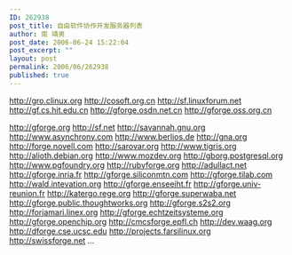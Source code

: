 ```yaml
---
ID: 262938
post_title: 自由软件协作开发服务器列表
author: 南 靖男
post_date: 2006-06-24 15:22:04
post_excerpt: ""
layout: post
permalink: 2006/06/262938
published: true
---
```

<a href="http://gro.clinux.org">http://gro.clinux.org</a>
<a href="http://cosoft.org.cn">http://cosoft.org.cn</a>
<a href="http://sf.linuxforum.net">http://sf.linuxforum.net</a>
<a href="http://gf.cs.hit.edu.cn">http://gf.cs.hit.edu.cn</a>
<a href="http://gforge.osdn.net.cn">http://gforge.osdn.net.cn</a>
<a href="http://gforge.oss.org.cn">http://gforge.oss.org.cn</a>
<!--more-->
<a href="http://gforge.org">http://gforge.org</a>
<a href="http://sf.net">http://sf.net</a>
<a href="http://savannah.gnu.org">http://savannah.gnu.org</a>
<a href="http://www.asynchrony.com">http://www.asynchrony.com</a>
<a href="http://www.berlios.de">http://www.berlios.de</a>
<a href="http://gna.org">http://gna.org</a>
<a href="http://forge.novell.com">http://forge.novell.com</a>
<a href="http://sarovar.org">http://sarovar.org</a>
<a href="http://www.tigris.org">http://www.tigris.org</a>
<a href="http://alioth.debian.org">http://alioth.debian.org</a>
<a href="http://www.mozdev.org">http://www.mozdev.org</a>
<a href="http://gborg.postgresql.org">http://gborg.postgresql.org</a>
<a href="http://www.pgfoundry.org">http://www.pgfoundry.org</a>
<a href="http://rubyforge.org">http://rubyforge.org</a>
<a href="http://adullact.net">http://adullact.net</a>
<a href="http://gforge.inria.fr">http://gforge.inria.fr</a>
<a href="http://gforge.siliconmtn.com">http://gforge.siliconmtn.com</a>
<a href="http://gforge.tilab.com">http://gforge.tilab.com</a>
<a href="http://wald.intevation.org">http://wald.intevation.org</a>
<a href="http://gforge.enseeiht.fr">http://gforge.enseeiht.fr</a>
<a href="http://gforge.univ-reunion.fr">http://gforge.univ-reunion.fr</a>
<a href="http://katergo.rege.org">http://katergo.rege.org</a>
<a href="http://gforge.superwaba.net">http://gforge.superwaba.net</a>
<a href="http://gforge.public.thoughtworks.org">http://gforge.public.thoughtworks.org</a>
<a href="http://gforge.s2s2.org">http://gforge.s2s2.org</a>
<a href="http://forjamari.linex.org">http://forjamari.linex.org</a>
<a href="http://gforge.echtzeitsysteme.org">http://gforge.echtzeitsysteme.org</a>
<a href="http://gforge.openchip.org">http://gforge.openchip.org</a>
<a href="http://cmcsforge.epfl.ch">http://cmcsforge.epfl.ch</a>
<a href="http://dev.waag.org">http://dev.waag.org</a>
<a href="http://dforge.cse.ucsc.edu">http://dforge.cse.ucsc.edu</a>
<a href="http://projects.farsilinux.org">http://projects.farsilinux.org</a>
<a href="http://swissforge.net">http://swissforge.net</a>
...